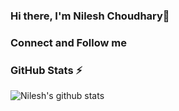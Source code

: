 ### Hi there, I'm Nilesh Choudhary👋

### Connect and Follow me 

### GitHub Stats :zap:

![Nilesh's github stats](https://github-readme-stats.vercel.app/api?username=NileshChoudhary111&show_icons=true)
<!--
**NileshChoudhary111/NileshChoudhary111** is a ✨ _special_ ✨ repository because its `README.md` (this file) appears on your GitHub profile.

Here are some ideas to get you started:

- 🔭 I’m currently working on ...
- 🌱 I’m currently learning ...
- 👯 I’m looking to collaborate on ...
- 🤔 I’m looking for help with ...
- 💬 Ask me about ...
- 📫 How to reach me: ...
- 😄 Pronouns: ...
- ⚡ Fun fact: ...
-->
